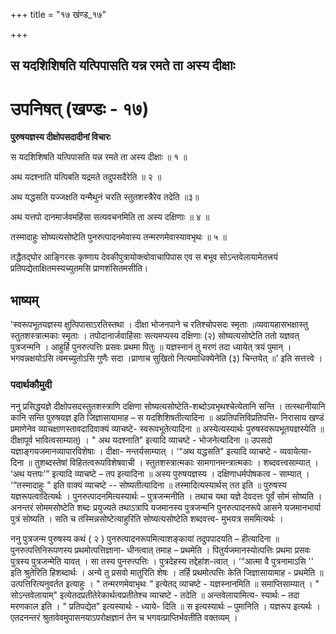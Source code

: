 +++
title = "१७ खंण्ड_१७"

+++


## स यदशिशिषति यत्पिपासति यन्न रमते ता अस्य दीक्षाः

# **उपनिषत् (खण्डः - १७)**

**पुरुषयज्ञस्य दीक्षोपसदादीनां विचारः**

स यदशिशिषति यत्पिपासति यन्न रमते ता अस्य दीक्षाः ॥ १ ॥

अथ यदश्नाति यत्पिबति यद्रमते तदुपसदैरेति ॥ २ ॥

अथ यद्धसति यज्जक्षति यन्मैथुनं चरति स्तुतशस्त्रैरेव तदेति ॥३॥

अथ यत्तपो दानमार्जवमहिंसा सत्यवचनमिति ता अस्य दक्षिणाः ॥ ४ ॥

तस्मादाहुः सोष्यत्यसोष्टेति पुनरुत्पादनमेवास्य तन्मरणमेवास्यावभृथः ॥ ५ ॥

तद्धैतद्घोर आङ्गिरसः कृष्णाय देवकीपुत्रायोक्त्वोवाचापिपास एव स बभूव सोऽन्तवेलायामेतत्त्रयं प्रतिपद्येताक्षितमस्यच्युतमसि प्राणशंसितमसीति।

## **भाष्यम्**

'स्वरूपभूतयज्ञस्य क्षुत्पिपासाऽरतिस्तथा । दीक्षा भोजनपाने च रतिश्चोपसदः स्मृताः ॥व्यवायहासभक्षास्तु स्तुतशस्त्रात्मकाः स्मृताः । तपोदानार्जवाहिंसाः सत्यमप्यस्य दक्षिणाः (२) सोष्यत्यसोष्टेति ततो यज्ञवत् पुत्रजन्मनि । आहुर्हि पुनरुत्पत्तिः प्रसवः प्रथमा पितुः ॥ यज्ञस्नानं तु मरणं तदा ध्यायेत् त्रयं पुमान् । भगवन्नक्षयोऽसि त्वमच्युतोऽसि गुणैः सदा ।प्राणाच सुखितो नित्यमाधिक्येनेति (३) चिन्तयेत् ॥' इति सत्तत्त्वे ।

### पदार्थकौमुदी

ननु प्रसिद्धयज्ञे दीक्षोपसदस्तुतशस्त्राणि दक्षिणा सोष्यत्यसोष्टेति-शब्दोऽवभृथश्चेत्येतानि सन्ति । तत्स्थानीयानि कानि सन्ति पुरुषयज्ञ इति जिज्ञासायामाह – स यदशिशिषतीत्यादिना ॥
अप्रतिपत्तिविप्रतिपत्ति- निरासाय खण्डं प्रमाणेनेव व्याचक्षाणस्तावदादिवाक्यं व्याचष्टे- स्वरूपभूतेत्यादिना ॥ अस्येत्यस्यार्थः पुरुषस्वरूपभूतयज्ञस्येति ॥ दीक्षापूर्व भावित्वसाम्यात्) । " अथ यदश्नाति" इत्यादि व्याचष्टे - भोजनेत्यादिना ॥ उपसदो यज्ञाङ्गयजमानव्यापारविशेषाः । दीक्षा- नन्तर्यसाम्यात् । ‘“अथ यद्धसति" इत्यादि व्याचष्टे - व्यवायेत्या- दिना ॥ तुशब्दस्तेषां विहितत्वरूपविशेषवाची । स्तुतशस्त्रात्मकाः सामगानमन्त्रात्मकाः । शब्दवत्त्वसाम्यात् । ‘अथ यत्तपः’” इत्यादि व्याचष्टे – तप इत्यादिना ॥
अस्य पुरुषयज्ञस्य । दक्षिणाधर्मपोषकत्व - साम्यात् । ‘“तस्मादाहुः " इति वाक्यं व्याचष्टे -- सोष्यतीत्यादिना ॥ तस्मादित्यस्यार्थस् तत इति ॥ पुरुषस्य यज्ञरूपत्वादित्यर्थः । पुनरुत्पादनमित्यस्यार्थः – पुत्रजन्मनीति । तथाच यथा यज्ञे देवदत्तः पूर्वं सोमं सोष्यति । अनन्तरं सोममसोष्टेति शब्दः प्रयुज्यते तथाऽत्रापि यजमानस्य पुत्रजन्मनि पुनरुत्पादनरूपे आसने यजमानभार्या पुत्रं सोष्यति । सति च तस्मिन्नसोष्टेत्याहुरिति सोष्यत्यसोष्टेति शब्दवत्त्व- मुभयत्र सममित्यर्थः ।

ननु पुत्रजन्म पुरुषस्य कथं ( २ ) पुनरुत्पादनरूपमित्याशङ्कायां तदुपपादयति – हीत्यादिना ॥ पुनरुत्पत्तिनिरूपणस्य प्रथमोत्पत्तिज्ञाना- धीनत्वात् तमाह – प्रथमेति । पितुर्यजमानस्योत्पत्तिः प्रथमा प्रसवः पुत्रस्य पुत्रजन्मेति यावत् । सा तस्य पुनरुत्पत्तिः । पुत्रदेहस्य तद्देहांश-त्वात् । ‘“आत्मा वै पुत्रनामाऽसि '' इति श्रुतेरिति हिशब्दार्थः । अन्ये तु प्रसवो मातुरिति शेषः । तर्हि प्रथमोत्पत्तिः केति जिज्ञासायामाह - प्रथमेति ॥ उत्पत्तिरित्यनुवर्तत इत्याहुः । " तन्मरणमेवाभृथः ” इत्येतद् व्याचष्टे - यज्ञस्नानमिति ॥ समाप्तिसाम्यात् । " सोऽन्तवेलायाम्" इत्येतदप्रतीतेरेकार्थत्वप्रतीतेश्च व्याचष्टे - तदेति ॥ अन्तवेलायामित्य- स्यार्थः – तदा मरणकाल इति । " प्रतिपद्येत" इत्यस्यार्थः - ध्याये- दिति ॥ स इत्यस्यार्थः – पुमानिति । यज्ञरूप इत्यर्थः । एतदनन्तरं श्रुतावेवमुपासनयाऽपरोक्षज्ञानं तेन च भगवत्प्राप्तिर्भवतीति वक्तव्यम् ।

